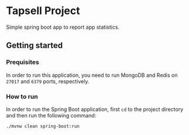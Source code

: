 # Tapsell Project
Simple spring boot app to report app statistics.

## Getting started
### Prequisites
In order to run this application, you need to run MongoDB and Redis on `27017` and `6379` ports, respectively.

### How to run
In order to run the Spring Boot application, first `cd` to the project directory and then run the following command:
```
./mvnw clean spring-boot:run
```

